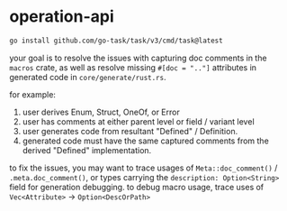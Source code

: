 # operation-api

```sh
go install github.com/go-task/task/v3/cmd/task@latest
```

your goal is to resolve the issues with capturing doc comments in the `macros` crate, as well as resolve missing `#[doc = ".."]` attributes in generated code in `core/generate/rust.rs`.

for example:

1. user derives Enum, Struct, OneOf, or Error
2. user has comments at either parent level or field / variant level
3. user generates code from resultant "Defined" / Definition.
4. generated code must have the same captured comments from the derived "Defined" implementation.

to fix the issues, you may want to trace usages of `Meta::doc_comment()` / `.meta.doc_comment()`, or types carrying the `description: Option<String>` field for generation debugging. to debug macro usage, trace uses of `Vec<Attribute>` -> `Option<DescOrPath>`
